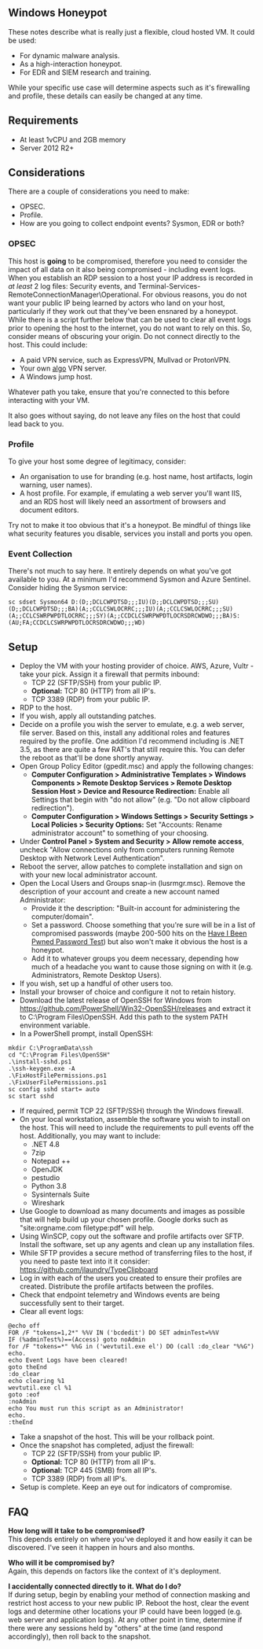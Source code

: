 ## Windows Honeypot

These notes describe what is really just a flexible, cloud hosted VM. It could be used:
- For dynamic malware analysis.  
- As a high-interaction honeypot.  
- For EDR and SIEM research and training.  

While your specific use case will determine aspects such as it's firewalling and profile, these details can easily be changed at any time.

## Requirements
- At least 1vCPU and 2GB memory  
- Server 2012 R2+  

## Considerations
There are a couple of considerations you need to make:
- OPSEC.  
- Profile.  
- How are you going to collect endpoint events? Sysmon, EDR or both?  

### OPSEC
This host is **going** to be compromised, therefore you need to consider the impact of all data on it also being compromised - including event logs. When you establish an RDP session to a host your IP address is recorded in *at least* 2 log files: Security events, and Terminal-Services-RemoteConnectionManager\Operational. For obvious reasons, you do not want your public IP being learned by actors who land on your host, particularly if they work out that they've been ensnared by a honeypot. While there is a script further below that can be used to clear all event logs prior to opening the host to the internet, you do not want to rely on this. So, consider means of obscuring your origin. Do not connect directly to the host. This could include:
- A paid VPN service, such as ExpressVPN, Mullvad or ProtonVPN.  
- Your own [algo](https://github.com/trailofbits/algo) VPN server.  
- A Windows jump host.  

Whatever path you take, ensure that you're connected to this before interacting with your VM.

It also goes without saying, do not leave any files on the host that could lead back to you.

### Profile
To give your host some degree of legitimacy, consider:
- An organisation to use for branding (e.g. host name, host artifacts, login warning, user names).  
- A host profile. For example, if emulating a web server you'll want IIS, and an RDS host will likely need an assortment of browsers and document editors.   

Try not to make it too obvious that it's a honeypot. Be mindful of things like what security features you disable, services you install and ports you open.

### Event Collection
There's not much to say here. It entirely depends on what you've got available to you. At a minimum I'd recommend Sysmon and Azure Sentinel. Consider hiding the Sysmon service:
```
sc sdset Sysmon64 D:(D;;DCLCWPDTSD;;;IU)(D;;DCLCWPDTSD;;;SU)(D;;DCLCWPDTSD;;;BA)(A;;CCLCSWLOCRRC;;;IU)(A;;CCLCSWLOCRRC;;;SU)(A;;CCLCSWRPWPDTLOCRRC;;;SY)(A;;CCDCLCSWRPWPDTLOCRSDRCWDWO;;;BA)S:(AU;FA;CCDCLCSWRPWPDTLOCRSDRCWDWO;;;WD)
```

## Setup
- Deploy the VM with your hosting provider of choice. AWS, Azure, Vultr - take your pick. Assign it a firewall that permits inbound:
  - TCP 22 (SFTP/SSH) from your public IP.  
  - **Optional:** TCP 80 (HTTP) from all IP's.  
  - TCP 3389 (RDP) from your public IP.  
- RDP to the host.  
- If you wish, apply all outstanding patches.  
- Decide on a profile you wish the server to emulate, e.g. a web server, file server. Based on this, install any additional roles and features required by the profile. One addition I'd recommend including is .NET 3.5, as there are quite a few RAT's that still require this. You can defer the reboot as that'll be done shortly anyway.  
- Open Group Policy Editor (gpedit.msc) and apply the following changes:  
  - **Computer Configuration > Administrative Templates > Windows Components > Remote Desktop Services > Remote Desktop Session Host > Device and Resource Redirection:** Enable all Settings that begin with "do not allow" (e.g. "Do not allow clipboard redirection").  
  - **Computer Configuration > Windows Settings > Security Settings > Local Policies > Security Options:** Set "Accounts: Rename administrator account" to something of your choosing.  
- Under **Control Panel > System and Security > Allow remote access**, uncheck "Allow connections only from computers running Remote Desktop with Network Level Authentication".  
- Reboot the server, allow patches to complete installation and sign on with your new local administrator account.  
- Open the Local Users and Groups snap-in (lusrmgr.msc). Remove the description of your account and create a new account named Administrator:  
  - Provide it the description: "Built-in account for administering the computer/domain".  
  - Set a password. Choose something that you're sure will be in a list of compromised passwords (maybe 200-500 hits on the [Have I Been Pwned Password Test](https://haveibeenpwned.com/Passwords)) but also won't make it obvious the host is a honeypot.  
  - Add it to whatever groups you deem necessary, depending how much of a headache you want to cause those signing on with it (e.g. Administrators, Remote Desktop Users).  
- If you wish, set up a handful of other users too.  
- Install your browser of choice and configure it not to retain history.  
- Download the latest release of OpenSSH for Windows from https://github.com/PowerShell/Win32-OpenSSH/releases and extract it to C:\Program Files\OpenSSH. Add this path to the system PATH environment variable.  
- In a PowerShell prompt, install OpenSSH:  
```
mkdir C:\ProgramData\ssh
cd "C:\Program Files\OpenSSH"
.\install-sshd.ps1
.\ssh-keygen.exe -A
.\FixHostFilePermissions.ps1
.\FixUserFilePermissions.ps1
sc config sshd start= auto
sc start sshd
```
- If required, permit TCP 22 (SFTP/SSH) through the Windows firewall.  
- On your local workstation, assemble the software you wish to install on the host. This will need to include the requirements to pull events off the host. Additionally, you may want to include:
  - .NET 4.8  
  - 7zip  
  - Notepad ++  
  - OpenJDK  
  - pestudio  
  - Python 3.8  
  - Sysinternals Suite  
  - Wireshark  
- Use Google to download as many documents and images as possible that will help build up your chosen profile. Google dorks such as "site:orgname.com filetype:pdf" will help.  
- Using WinSCP, copy out the software and profile artifacts over SFTP. Install the software, set up any agents and clean up any installation files.  
- While SFTP provides a secure method of transferring files to the host, if you need to paste text into it it consider: https://github.com/jlaundry/TypeClipboard  
- Log in with each of the users you created to ensure their profiles are created. Distribute the profile artifacts between the profiles.  
- Check that endpoint telemetry and Windows events are being successfully sent to their target.  
- Clear all event logs:  
```
@echo off
FOR /F "tokens=1,2*" %%V IN ('bcdedit') DO SET adminTest=%%V
IF (%adminTest%)==(Access) goto noAdmin
for /F "tokens=*" %%G in ('wevtutil.exe el') DO (call :do_clear "%%G")
echo.
echo Event Logs have been cleared!
goto theEnd
:do_clear
echo clearing %1
wevtutil.exe cl %1
goto :eof
:noAdmin
echo You must run this script as an Administrator!
echo.
:theEnd
```
- Take a snapshot of the host. This will be your rollback point.  
- Once the snapshot has completed, adjust the firewall:
  - TCP 22 (SFTP/SSH) from your public IP.  
  - **Optional:** TCP 80 (HTTP) from all IP's.  
  - **Optional:** TCP 445 (SMB) from all IP's.  
  - TCP 3389 (RDP) from all IP's.  
- Setup is complete. Keep an eye out for indicators of compromise.  

## FAQ
**How long will it take to be compromised?**  
This depends entirely on where you've deployed it and how easily it can be discovered. I've seen it happen in hours and also months.

**Who will it be compromised by?**  
Again, this depends on factors like the context of it's deployment.

**I accidentally connected directly to it. What do I do?**  
If during setup, begin by enabling your method of connection masking and restrict host access to your new public IP. Reboot the host, clear the event logs and determine other locations your IP could have been logged (e.g. web server and application logs). At any other point in time, determine if there were any sessions held by "others" at the time (and respond accordingly), then roll back to the snapshot.